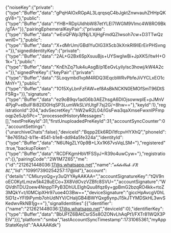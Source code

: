 {"noiseKey":{"private":{"type":"Buffer","data":"gPqHAlOxRGpAL3LqrqsqC4bJgktZnwvauhZHHpQKgV8="},"public":{"type":"Buffer","data":"YHB+RDpUldhbW87etYLEI7IWGM9Vlmc4W8RO9Bk/gTA="}},"pairingEphemeralKeyPair":{"private":{"type":"Buffer","data":"wEoQFWp3jfNj/LXjHgFmdQZIwsoh7cw+D3TTwQzwnl0="},"public":{"type":"Buffer","data":"X+dMrUm/GBdlYuOlG3X5cb3kXnkRl9llErEirPHSvng="}},"signedIdentityKey":{"private":{"type":"Buffer","data":"2AL+G2Bx6SpXsuuBjs+UYSwglwBi+JpXK5/ltwH+O1k="},"public":{"type":"Buffer","data":"KnEhZq71uk4uAsgB/p1EeGvLyilyIsc3howj/kW4A2c="}},"signedPreKey":{"keyPair":{"private":{"type":"Buffer","data":"SLoqymbd1vpM4RDQ3lEqcbWRvPbfeJiVYCLxEO1cMnY="},"public":{"type":"Buffer","data":"1O15XyLbnFzFAW+ef8AsBkNCKN0EMOfSmT96DtSF5Rg="}},"signature":{"type":"Buffer","data":"ez9oB9qv1adG6b3AEZhsgA6DIOjsowwpIE+pJMnV4PjqP+eBuIF8i82ID0HqSP3LumWkSLVtUtgF7sj2G/+8hw=="},"keyId":1},"registrationId":204,"advSecretKey":"hW2wR2L04/lGsFwa3qaXmseFwxnIPFmpoqp2e5Jp5Pc=","processedHistoryMessages":[],"nextPreKeyId":31,"firstUnuploadedPreKeyId":31,"accountSyncCounter":0,"accountSettings":{"unarchiveChats":false},"deviceId":"Bqpp2Ek6RDi1tfcpvHYXhQ","phoneId":"8e765fa2-b11e-4541-b1e8-dd94a5fe324a","identityId":{"type":"Buffer","data":"N6UNgZLY0p9B+LXx1K67vsVqLSM="},"registered":true,"backupToken":{"type":"Buffer","data":"RCDFKgmHbVfFSSyJ+R39o4uwCyw="},"registration":{},"pairingCode":"2W1M7Z65","me":{"id":"212621448036:17@s.whatsapp.net","name":"𝒶𝒷𝒹ℯ𝓁𝓁𝒶𝒽 𝒯𝑅 𝐵𝐿","lid":"109917390254257:17@lid"},"account":{"details":"CMiuryoQg+y3uQYYAyAAKAA=","accountSignatureKey":"tQV9noEC0KytLmzw5k428uECo+3X8VdOvzVZBfc8SVU=","accountSignature":"WQVdhTDU2oew4NnppTPyB3DhULElghQuu8fqz6y+gpBmG2bzqRO4kk+rtoZ3MQkY+t/l0MCipXHr97uoe4O3Bw==","deviceSignature":"giccHpAvcgV0hL5lD1z+YFl9iPymb7ohUdNYV/CHaljGB4iBWYQxg6ynpJ15kJTYMDSkHL3wvSKedwvRkNB1jg=="},"signalIdentities":[{"identifier":{"name":"212621448036:17@s.whatsapp.net","deviceId":0},"identifierKey":{"type":"Buffer","data":"BbUFfZ6BAtCsrS5s8OZONvLhAqPt1/FXTr81WQX3PElV"}}],"platform":"smba","lastAccountSyncTimestamp":1731065361,"myAppStateKeyId":"AAAAAKdk"}
